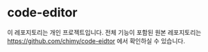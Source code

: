 # code-editor
이 레포지토리는 개인 프로젝트입니다. 전체 기능이 포함된 원본 레포지토리는 https://github.com/chimy/code-eidtor 에서 확인하실 수 있습니다.
